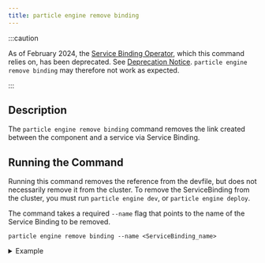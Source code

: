 ```yaml
---
title: particle engine remove binding
---
```


:::caution

As of February 2024, the [Service Binding Operator](https://github.com/daniel-pickens/service-binding-operator/), which this command relies on, has been deprecated. See [Deprecation Notice](https://daniel-pickens.github.io/service-binding-operator/userguide/intro.html).
`particle engine remove binding` may therefore not work as expected.

:::

## Description
The `particle engine remove binding` command removes the link created between the component and a service via Service Binding.

## Running the Command
Running this command removes the reference from the devfile, but does not necessarily remove it from the cluster. To remove the ServiceBinding from the cluster, you must run `particle engine dev`, or `particle engine deploy`.

The command takes a required `--name` flag that points to the name of the Service Binding to be removed.
```shell
particle engine remove binding --name <ServiceBinding_name>
```

<details>
<summary>Example</summary>

```shell
$ particle engine remove binding --name redis-service-my-nodejs-app
 ✓  Successfully removed the binding from the devfile. You can now run `particle engine dev` or `particle engine deploy` to delete it from the cluster.
```
</details>